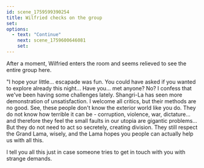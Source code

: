 ```yaml
---
id: scene_1759599390254
title: Wilfried checks on the group
set:
options:
  - text: "Continue"
    next: scene_1759600646081
    set:
---
```


After a moment, Wilfried enters the room and seems relieved to see the entire group here. 

"I hope your little... escapade was fun. You could have asked if you wanted to explore already this night... Have you... met anyone? No? I confess that we've been having some challenges lately. Shangri-La has seen more demonstration of unsatisfaction. I welcome all critics, but their methods are no good. See, these people don't know the exterior world like you do. They do not know how terrible it can be - corruption, violence, war, dictature... and therefore they feel the small faults in our utopia are gigantic problems... But they do not need to act so secretely, creating division. They still respect the Grand Lama, wisely, and the Lama hopes you people can actually help us with all this.

I tell you all this just in case someone tries to get in touch with you with strange demands. 